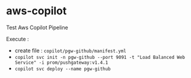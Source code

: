 # aws-copilot
Test Aws Copilot Pipeline

Execute :
- create file : `copilot/pgw-github/manifest.yml`
- `copilot svc init -n pgw-github --port 9091 -t "Load Balanced Web Service" -i prom/pushgateway:v1.4.1`
- `copilot svc deploy --name pgw-github`
